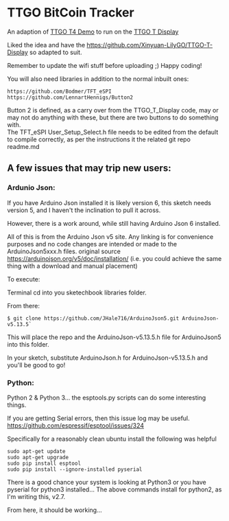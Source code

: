 # TTGO BitCoin Tracker

An adaption of [TTGO T4 Demo](https://github.com/LilyGO/TTGO-T4-DEMO)
to run on the [TTGO T Display](https://github.com/Xinyuan-LilyGO/TTGO-T-Display)

  Liked the idea and have the https://github.com/Xinyuan-LilyGO/TTGO-T-Display so adapted to suit.

  Remember to update the wifi stuff before uploading ;) Happy coding!
  
  You will also need libraries in addition to the normal inbuilt ones:
  ```
  https://github.com/Bodmer/TFT_eSPI
  https://github.com/LennartHennigs/Button2
  ```
Button 2 is defined, as a carry over from the TTGO_T_Display code, may or may not do anything with these, but there are two buttons to do something with.  
The TFT_eSPI User_Setup_Select.h file needs to be edited from the default to compile correctly, as per the instructions it the related git repo readme.md

## A few issues that may trip new users:

### Ardunio Json:

If you have Arduino Json installed it is likely version 6, this sketch needs version 5, and I haven't the inclination to pull it across. 

However, there is a work around, while still having Arduino Json 6 installed.

All of this is from the Arduino Json v5 site. Any linking is for convenience purposes and no code changes are intended or made to the ArduinoJson5xxx.h files. original source https://arduinojson.org/v5/doc/installation/ (i.e. you could achieve the same thing with a download and manual placement)

To execute:

Terminal
cd into you sketechbook libraries folder.

From there:
```
$ git clone https://github.com/JHale716/ArduinoJson5.git ArduinoJson-v5.13.5`
```
This will place the repo and the ArduinoJson-v5.13.5.h file for ArduinoJson5 into this folder.

In your sketch, substitute ArduinoJson.h for ArduinoJson-v5.13.5.h and you'll be good to go!


### Python:

Python 2 & Python 3... the esptools.py scripts can do some interesting things.

If you are getting Serial errors, then this issue log may be useful. https://github.com/espressif/esptool/issues/324

Specifically for a reasonably clean ubuntu install the following was helpful

```
sudo apt-get update
sudo apt-get upgrade
sudo pip install esptool
sudo pip install --ignore-installed pyserial
```

There is a good chance your system is looking at Python3 or you have pyserial for python3 installed...
The above commands install for python2, as I'm writing this, v2.7.

From here, it should be working...
